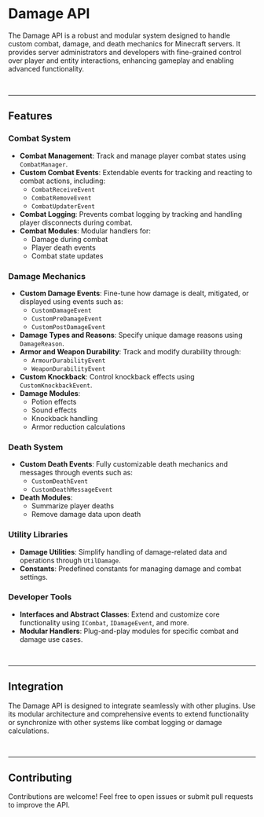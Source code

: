 # Damage API

The Damage API is a robust and modular system designed to handle custom combat, damage, and death mechanics for Minecraft servers. It provides server administrators and developers with fine-grained control over player and entity interactions, enhancing gameplay and enabling advanced functionality.

<br>

---

## Features

### Combat System
- **Combat Management**: Track and manage player combat states using `CombatManager`.
- **Custom Combat Events**: Extendable events for tracking and reacting to combat actions, including:
    - `CombatReceiveEvent`
    - `CombatRemoveEvent`
    - `CombatUpdaterEvent`
- **Combat Logging**: Prevents combat logging by tracking and handling player disconnects during combat.
- **Combat Modules**: Modular handlers for:
    - Damage during combat
    - Player death events
    - Combat state updates

### Damage Mechanics
- **Custom Damage Events**: Fine-tune how damage is dealt, mitigated, or displayed using events such as:
    - `CustomDamageEvent`
    - `CustomPreDamageEvent`
    - `CustomPostDamageEvent`
- **Damage Types and Reasons**: Specify unique damage reasons using `DamageReason`.
- **Armor and Weapon Durability**: Track and modify durability through:
    - `ArmourDurabilityEvent`
    - `WeaponDurabilityEvent`
- **Custom Knockback**: Control knockback effects using `CustomKnockbackEvent`.
- **Damage Modules**:
    - Potion effects
    - Sound effects
    - Knockback handling
    - Armor reduction calculations

### Death System
- **Custom Death Events**: Fully customizable death mechanics and messages through events such as:
    - `CustomDeathEvent`
    - `CustomDeathMessageEvent`
- **Death Modules**:
    - Summarize player deaths
    - Remove damage data upon death

### Utility Libraries
- **Damage Utilities**: Simplify handling of damage-related data and operations through `UtilDamage`.
- **Constants**: Predefined constants for managing damage and combat settings.

### Developer Tools
- **Interfaces and Abstract Classes**: Extend and customize core functionality using `ICombat`, `IDamageEvent`, and more.
- **Modular Handlers**: Plug-and-play modules for specific combat and damage use cases.

<br>

---

## Integration

The Damage API is designed to integrate seamlessly with other plugins. Use its modular architecture and comprehensive events to extend functionality or synchronize with other systems like combat logging or damage calculations.

<br>

---

## Contributing

Contributions are welcome! Feel free to open issues or submit pull requests to improve the API.
